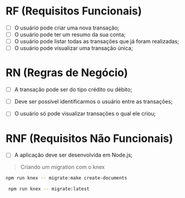 

# RF (Requisitos Funcionais)

- [ ] O usuário pode criar uma nova transação;
- [ ] O usuário pode ter um resumo da sua conta;
- [ ] O usuário pode listar todas as transações que já foram realizadas;
- [ ] O usuário pode visualizar uma transação única;

# RN (Regras de Negócio)

- [ ] A transação pode ser do tipo crédito ou débito;
- [ ] Deve ser possível identificarmos o usuário entre as transações;
- [ ] O usuário só pode visualizar transações o qual ele criou;


# RNF (Requisitos Não Funcionais)

- [ ] A aplicação deve ser desenvolvida em Node.js;



> Criando um migration com o knex

```bash	
npm run knex -- migrate:make create-documents
```

```bash	
 npm run knex -- migrate:latest
 ```